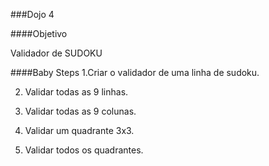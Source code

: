 ###Dojo 4

####Objetivo

Validador de SUDOKU

####Baby Steps
1.Criar o validador de uma linha de sudoku.

2. Validar todas as 9 linhas.

3. Validar todas as 9 colunas.

4. Validar um quadrante 3x3.

5. Validar todos os quadrantes.
